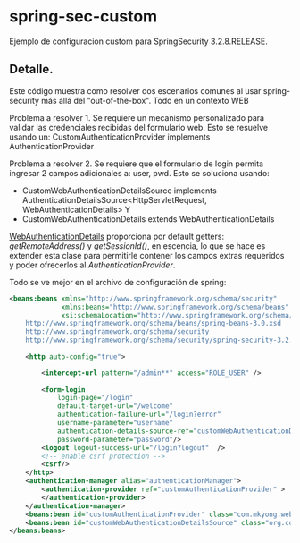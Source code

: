 # spring-sec-custom
Ejemplo de configuracion custom para SpringSecurity 3.2.8.RELEASE.

## Detalle.
Este código muestra como resolver dos escenarios comunes al usar spring-security más allá del "out-of-the-box".
Todo en un contexto WEB

Problema a resolver 1.
  Se requiere un mecanismo personalizado para validar las credenciales recibidas del formulario web.
  Esto se resuelve usando un: CustomAuthenticationProvider implements AuthenticationProvider 

Problema a resolver 2.
 Se requiere que el formulario de login permita ingresar 2 campos adicionales a:
 user, pwd.
 Esto se soluciona usando:
  * CustomWebAuthenticationDetailsSource implements AuthenticationDetailsSource<HttpServletRequest, WebAuthenticationDetails> 
  Y
  * CustomWebAuthenticationDetails extends WebAuthenticationDetails 


[WebAuthenticationDetails](http://docs.spring.io/autorepo/docs/spring-security/3.2.8.RELEASE/apidocs/org/springframework/security/web/authentication/WebAuthenticationDetails.html) proporciona por default getters:  *getRemoteAddress()* y *getSessionId()*, en escencia, lo que se hace es extender esta clase para permitirle contener los campos extras requeridos y poder ofrecerlos al *AuthenticationProvider*.

Todo se ve mejor en el archivo de configuración de spring:

```xml
<beans:beans xmlns="http://www.springframework.org/schema/security"
             xmlns:beans="http://www.springframework.org/schema/beans" xmlns:xsi="http://www.w3.org/2001/XMLSchema-instance"
             xsi:schemaLocation="http://www.springframework.org/schema/beans
	http://www.springframework.org/schema/beans/spring-beans-3.0.xsd
	http://www.springframework.org/schema/security
	http://www.springframework.org/schema/security/spring-security-3.2.xsd">
    
    <http auto-config="true">

        <intercept-url pattern="/admin**" access="ROLE_USER" />
		
        <form-login 
            login-page="/login" 
            default-target-url="/welcome" 
            authentication-failure-url="/login?error" 
            username-parameter="username"
            authentication-details-source-ref="customWebAuthenticationDetailsSource"
            password-parameter="password"/>
        <logout logout-success-url="/login?logout"  />
        <!-- enable csrf protection -->
        <csrf/>
    </http>
    <authentication-manager alias="authenticationManager">
        <authentication-provider ref="customAuthenticationProvider" >            
        </authentication-provider>        
    </authentication-manager>
    <beans:bean id="customAuthenticationProvider" class="com.mkyong.web.controller.CustomAuthenticationProvider"/>
    <beans:bean id="customWebAuthenticationDetailsSource" class="org.codigoambar.seguridad.spring.extra.CustomWebAuthenticationDetailsSource"/>
</beans:beans>

```
 


